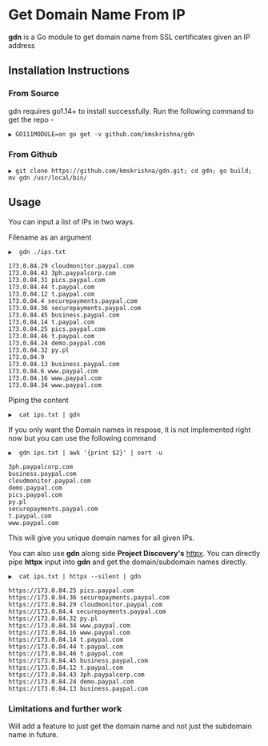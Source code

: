 # Get Domain Name From IP
__gdn__ is a Go module to get domain name from SSL certificates given an IP address

## Installation Instructions

### From Source
gdn requires go1.14+ to install successfully. Run the following command to get the repo -

```
▶ GO111MODULE=on go get -v github.com/kmskrishna/gdn
```
### From Github

```
▶ git clone https://github.com/kmskrishna/gdn.git; cd gdn; go build; mv gdn /usr/local/bin/
```

## Usage

You can input a list of IPs in two ways.

Filename as an argument
```
▶  gdn ./ips.txt

173.0.84.29 cloudmonitor.paypal.com
173.0.84.43 3ph.paypalcorp.com
173.0.84.31 pics.paypal.com
173.0.84.44 t.paypal.com
173.0.84.12 t.paypal.com
173.0.84.4 securepayments.paypal.com
173.0.84.36 securepayments.paypal.com
173.0.84.45 business.paypal.com
173.0.84.14 t.paypal.com
173.0.84.25 pics.paypal.com
173.0.84.46 t.paypal.com
173.0.84.24 demo.paypal.com
173.0.84.32 py.pl
173.0.84.9
173.0.84.13 business.paypal.com
173.0.84.6 www.paypal.com
173.0.84.16 www.paypal.com
173.0.84.34 www.paypal.com
```

Piping the content
```
▶  cat ips.txt | gdn

```

If you only want the Domain names in respose, it is not implemented right now but you can use the following command
```
▶  gdn ips.txt | awk '{print $2}' | sort -u

3ph.paypalcorp.com
business.paypal.com
cloudmonitor.paypal.com
demo.paypal.com
pics.paypal.com
py.pl
securepayments.paypal.com
t.paypal.com
www.paypal.com
```
This will give you unique domain names for all given IPs.

You can also use __gdn__ along side __Project Discovery's__ [httpx](https://github.com/projectdiscovery/httpx). You can directly pipe __httpx__ input into __gdn__ and get the domain/subdomain names directly.

```
▶  cat ips.txt | httpx --silent | gdn

https://173.0.84.25 pics.paypal.com
https://173.0.84.36 securepayments.paypal.com
https://173.0.84.29 cloudmonitor.paypal.com
https://173.0.84.4 securepayments.paypal.com
https://173.0.84.32 py.pl
https://173.0.84.34 www.paypal.com
https://173.0.84.16 www.paypal.com
https://173.0.84.14 t.paypal.com
https://173.0.84.44 t.paypal.com
https://173.0.84.46 t.paypal.com
https://173.0.84.45 business.paypal.com
https://173.0.84.12 t.paypal.com
https://173.0.84.43 3ph.paypalcorp.com
https://173.0.84.24 demo.paypal.com
https://173.0.84.13 business.paypal.com
```



### Limitations and further work

Will add a feature to just get the domain name and not just the subdomain name in future.


